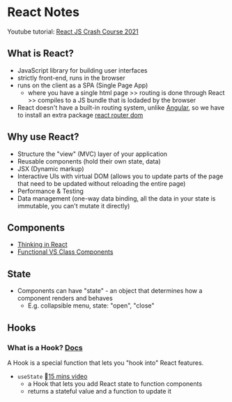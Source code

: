 # React Notes
Youtube tutorial: [React JS Crash Course 2021](https://youtu.be/w7ejDZ8SWv8)

## What is React?
- JavaScript library for building user interfaces
- strictly front-end, runs in the browser
- runs on the client as a SPA (Single Page App)
  - where you have a single html page >> routing is done through React >> compiles to a JS bundle that is lodaded by the browser
- React doesn't have a built-in routing system, unlike [Angular](https://angular.io/), so we have to install an extra package [react router dom](https://reactrouter.com/web/guides/quick-start)

## Why use React?
- Structure the "view" (MVC) layer of your application
- Reusable components (hold their own state, data)
- JSX (Dynamic markup)
- Interactive UIs with virtual DOM (allows you to update parts of the page that need to be updated without reloading the entire page)
- Performance & Testing
- Data management (one-way data binding, all the data in your state is immutable, you can't mutate it directly)

## Components
- [Thinking in React](https://reactjs.org/docs/thinking-in-react.html)
- [Functional VS Class Components](https://github.com/chienleow/react-notes/blob/main/functional-vs-class-components.md)

## State
- Components can have "state" - an object that determines how a component renders and behaves
  - E.g. collapsible menu, state: "open", "close"

## Hooks
### What is a Hook? [Docs](https://reactjs.org/docs/hooks-state.html#whats-a-hook)
A Hook is a special function that lets you "hook into" React features.
  - `useState` 🎥[15 mins video](https://youtu.be/O6P86uwfdR0)
    - a Hook that lets you add React state to function components
    - returns a stateful value and a function to update it
